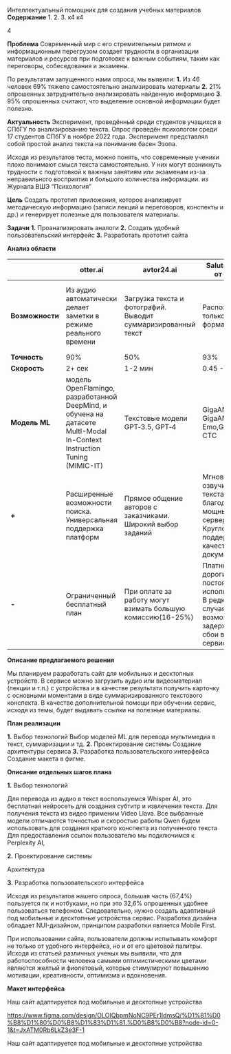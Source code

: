 Интеллектуальный помощник для создания учебных материалов
**Содержание**
1.
2.
3.
к4
к4

4

**Проблема**
Современный мир с его стремительным ритмом и информационным перегрузом создает трудности в организации материалов и ресурсов при подготовке к важным событиям, таким как переговоры, собеседования и экзамены.

По результатам запущенного нами опроса, мы выявили:
**1.** Из 46 человек 69% тяжело самостоятельно анализировать материалы 
**2.** 21% опрошенных затруднительно анализировать найденную информацию 
**3**. 95% опрошенных считают, что выделение основной информации будет полезно.

**Актуальность**
Эксперимент, проведённый среди студентов учащихся в СПбГУ по анализированию текста. Опрос проведён психологом среди 17 студентов СПбГУ в ноябре 2022 года. Эксперимент представлял собой простой анализ текста на понимание басен Эзопа.

Исходя из результатов теста, можно понять, что современные ученики плохо понимают смысл текста самостоятельно. У них могут возникнуть трудности с подготовкой к важным занятиям или экзаменам из-за неправильного восприятия и большого количества информации.
 из Журнала ВШЭ “Психология”


**Цель**
Создать прототип приложения, которое анализирует методическую информацию (записи лекций и переговоров, конспекты и др.) и генерирует полезные для пользователя материалы.

**Задачи**
**1.** Проанализировать аналоги 
**2.** Создать удобный пользовательский интерфейс 
**3.** Разработать прототип сайта

**Анализ области**

|                |otter.ai    |avtor24.ai              |SaluteSpeech от сбера        |quillionz                     |
|----------------|----------|---------------|--------------|----------|
|**Возможности**| Из аудио автоматически делает заметки в режиме реального времени          | Загрузка текста и фотографий. Выводит суммаризированный текст           |Распознает только мп3-формат |Автоматически генерирует вопросы для понимания текста, используя ИИ и машинное обучение
|**Точность**          |90%           |50%          |93% |97% |
|**Скорость**          |2+ сек|1-2 мин|0.45 - 13.8 сек |5-6 сек |
|**Модель ML**|модель OpenFlamingo, разработанной DeepMind, и обучена на датасете MultI-Modal In-Context Instruction Tuning (MIMIC-IT)|Текстовые модели GPT‑3.5, GPT‑4|GigaAM, GigaAM - Emo,GigaAM - CTC |GPT‑3.5 |
|**+**| Расширенные возможности поиска. Универсальная поддержка платформ|Прямое общение авторов с заказчиками. Широкий выбор заданий|Мгновенное озвучивание текста благодаря мощным серверам.  Круглосуточная поддержка и качественная документация|Настраиваемые шаблоны вопросов(для точности содержания) |
|**-**| Ограниченный бесплатный план| При оплате за работу могут взимать большую комиссию(16-25%)|Платные услуги дорогие для постоянного использования. В редких случаях возможны задержки или сбои в работе сервиса | Ограничение кол-ва символов  |


**Описание предлагаемого решения**

Мы планируем разработать сайт для мобильных и десктопных устройств. В сервисе можно загрузить аудио или видеоматериал (лекции и т.п.) с устройства и в качестве результата получить карточку с основными моментами в виде суммаризированного текстового конспекта.
В качестве дополнительной помощи при обучении сервис, исходя из темы, будет выдавать ссылки на полезные материалы.


**План реализации**

**1.** Выбор технологий
Выбор моделей ML для перевода мультимедиа в текст, суммаризации и тд.
**2.** Проектирование системы
Создание архитектуры сервиса
**3.** Разработка пользовательского интерфейса
Создание макета в фигме.

**Описание отдельных шагов плана**

**1.** Выбор технологий

Для перевода из аудио в текст воспользуемся Whisper AI, это бесплатная нейросеть для создания субтитр и извлечения текста. Для получения текста из видео применим Video Llava. Все выбранные модели отличаются точностью и скоростью работы
Qwen будем использовать для создания краткого конспекта из полученного текста
Для предоставления ссылок пользователю мы подключимся к Perplexity AI,

**2.** Проектирование системы

Архитектура


**3.** Разработка пользовательского интерфейса

Исходя из результатов нашего опроса, большая часть (67,4%) пользуется пк и нотбуками, но при это 32,6% опрошенных удобнее пользоваться телефоном. Следовательно, нужно создать адаптивный под мобильные и десктопные устройства сервис. Разработка дизайна обладает NUI-дизайном, принципом разработки является Mobile First.


При использовании сайта, пользователи должны испытывать комфорт не только от удобного интерфейса, но и от его цветовой палитры. Исходя из статьей различных ученых мы выявили, что для работоспособности человека самыми оптимистическими цветами являются желтый и фиолетовый, которые стимулируют повышению мотивации, креативности, оптимизма и вдохновения.

**Макет интерфейса**

Наш сайт адаптируется под мобильные и десктопные устройства

https://www.figma.com/design/OLOIQbpmNoNC9PEr1IdmsQ/%D1%81%D0%B8%D1%80%D0%B8%D1%83%D1%81.%D0%B8%D0%B8?node-id=0-1&t=JxATM0Rb6LkZ3e3F-1

Наш сайт адаптируется под мобильные и десктопные устройства
